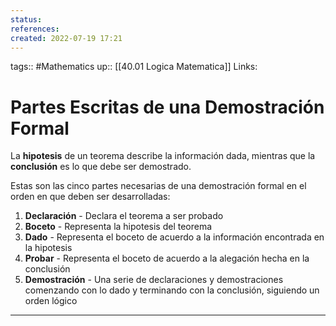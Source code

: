 ```yaml
---
status:
references:
created: 2022-07-19 17:21
---
```

tags:: #Mathematics 
up:: [[40.01 Logica Matematica]]
Links: 
# Partes Escritas de una Demostración Formal
La **hipotesis** de un teorema describe la información dada, mientras que la **conclusión** es lo que debe ser demostrado.

Estas son las cinco partes necesarias de una demostración formal en el orden en que deben ser desarrolladas:
1. **Declaración** - Declara el teorema a ser probado
2. **Boceto** - Representa la hipotesis del teorema
3. **Dado** - Representa el boceto de acuerdo a la información encontrada en la hipotesis
4. **Probar** - Representa el boceto de acuerdo a la alegación hecha en la conclusión
5. **Demostración** - Una serie de declaraciones y demostraciones comenzando con lo dado y terminando con la conclusión, siguiendo un orden lógico

___
